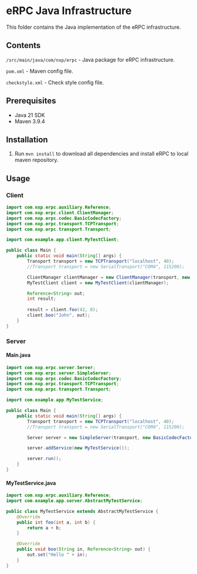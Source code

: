 # eRPC Java Infrastructure

This folder contains the Java implementation of the eRPC infrastructure.

## Contents

`/src/main/java/com/nxp/erpc` - Java package for eRPC infrastructure.

`pom.xml` - Maven config file.

`checkstyle.xml` - Check style config file.

## Prerequisites

- Java 21 SDK
- Maven 3.9.4

## Installation

1. Run `mvn install` to download all dependencies and install eRPC to local maven repository.

## Usage

### Client

```Java
import com.nxp.erpc.auxiliary.Reference;
import com.nxp.erpc.client.ClientManager;
import com.nxp.erpc.codec.BasicCodecFactory;
import com.nxp.erpc.transport.TCPTransport;
import com.nxp.erpc.transport.Transport;

import com.example.app.client.MyTestClient;

public class Main {
    public static void main(String[] args) {
        Transport transport = new TCPTransport("localhost", 40);
        //Transport transport = new SerialTransport("COM4", 115200);

        ClientManager clientManager = new ClientManager(transport, new BasicCodecFactory());
        MyTestClient client = new MyTestClient(clientManager);

        Reference<String> out;
        int result;
        
        result = client.foo(42, 8);
        client.boo("John", out);
    }
}
```

### Server
#### Main.java
```Java
import com.nxp.erpc.server.Server;
import com.nxp.erpc.server.SimpleServer;
import com.nxp.erpc.codec.BasicCodecFactory;
import com.nxp.erpc.transport.TCPTransport;
import com.nxp.erpc.transport.Transport;

import com.example.app.MyTestService;

public class Main {
    public static void main(String[] args) {
        Transport transport = new TCPTransport("localhost", 40);
        //Transport transport = new SerialTransport("COM4", 115200);

        Server server = new SimpleServer(transport, new BasicCodecFactory());

        server.addService(new MyTestService());

        server.run();
    }
}
```
#### MyTestService.java

```Java
import com.nxp.erpc.auxiliary.Reference;
import com.example.app.server.AbstractMyTestService;

public class MyTestService extends AbstractMyTestService {
    @Override
    public int foo(int a, int b) {
        return a + b;
    }

    @Override
    public void boo(String in, Reference<String> out) {
        out.set("Hello " + in);
    }
}
```